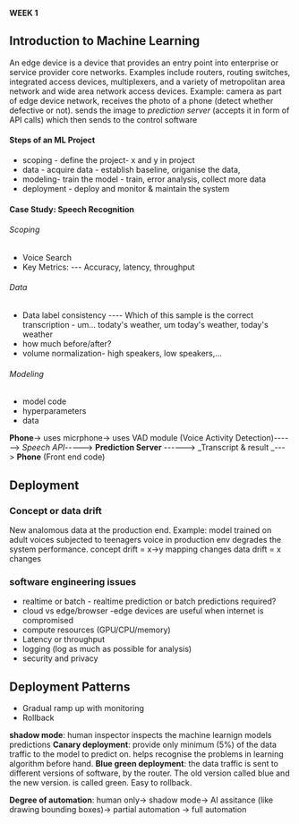**WEEK 1**

## Introduction to Machine Learning
An edge device is a device that provides an entry point into enterprise or service provider core networks. Examples include routers, routing switches, integrated access devices, multiplexers, and a variety of metropolitan area network and wide area network access devices.
Example: camera as part of edge device network, receives the photo of a phone (detect whether defective or not). sends the image to _prediction server_ (accepts it in form of API calls) which then sends to the control software

#### Steps of an  ML Project
- scoping - define the project- x and y in project
- data - acquire data - establish baseline, origanise the data, 
- modeling- train the model - train, error analysis, collect more data
- deployment - deploy and monitor & maintain the system

#### Case Study: Speech Recognition
###### Scoping
- Voice Search
- Key Metrics:
--- Accuracy, latency, throughput

###### Data
- Data label consistency
---- Which of this sample is the correct transcription - um... todaty's weather, um today's weather, today's weather
- how much <sil> before/after?
- volume normalization- high speakers, low speakers,...

###### Modeling
  - model code
  - hyperparameters
  - data

  **Phone**-> uses micrphone-> uses VAD module (Voice Activity Detection)------> _Speech API_-----> **Prediction Server** ------> _Transcript & result _---> **Phone** (Front end code)
  

  
 ## Deployment 
### Concept or data drift
  
New analomous data at the production end. Example: model trained on adult voices subjected to teenagers voice in production env degrades the system performance.
  concept drift = x->y mapping changes
  data drift = x changes

 ### software engineering issues
  - realtime or batch - realtime prediction or batch predictions required?
  - cloud vs edge/browser -edge devices are useful when internet is compromised
  - compute resources (GPU/CPU/memory)
  - Latency or throughput 
  - logging (log as much as possible for analysis)
  - security and privacy

 ## Deployment Patterns
 
 - Gradual ramp up with monitoring 
 - Rollback
  
**shadow mode**: human inspector inspects the machine learnign models predictions
**Canary deployment**: provide only minimum (5%) of the data traffic to the model to predict on. helps recognise the problems in learning algorithm before hand.
**Blue green deployment**: the data traffic is sent to different versions of software, by the router. The old version called blue and the new version.  is called green. Easy to rollback.
 
**Degree of automation**: human only-> shadow mode-> AI assitance (like drawing bounding boxes)-> partial automation -> full automation
  
  
  
  
